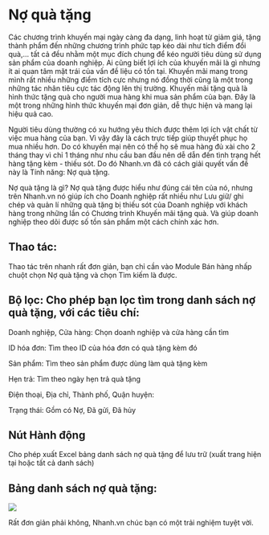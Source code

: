 # Nợ quà tặng

Các chương trình khuyến mại ngày càng đa dạng, linh hoạt từ giảm giá, tặng thành phẩm đến những chương trình phức tạp kéo dài như tích điểm đổi quà,… tất cả đều nhằm một mục đích chung để kéo người tiêu dùng sử dụng sản phẩm của doanh nghiệp. Ai cũng biết lợi ích của khuyến mãi là gì nhưng ít ai quan tâm mặt trái của vấn đề liệu có tồn tại. Khuyến mãi mang trong mình rất nhiều những điểm tích cực nhưng nó đồng thời cũng là một trong những tác nhân tiêu cực tác động lên thị trường. Khuyến mãi tặng quà là hình thức tặng quà cho người mua hàng khi mua sản phẩm của bạn. Đây là một trong những hình thức khuyến mại đơn giản, dễ thực hiện và mang lại hiệu quả cao.

Người tiêu dùng thường có xu hướng yêu thích được thêm lợi ích vật chất từ việc mua hàng của bạn. Vì vậy đây là cách trực tiếp giúp thuyết phục họ mua nhiều hơn. Do có khuyến mại nên có thể họ sẽ mua hàng đủ xài cho 2 tháng thay vì chỉ 1 tháng như nhu cầu ban đầu nên dễ dẫn đến tình trạng hết hàng tặng kèm - thiếu sót. Do đó Nhanh.vn đã có cách giải quyết vấn đề này là Tính năng: Nợ quà tặng.

Nợ quà tặng là gì? Nợ quà tặng được hiểu như đúng cái tên của nó, nhưng trên Nhanh.vn nó giúp ích cho Doanh nghiệp rất nhiều như Lưu giữ/ ghi chép và quản lí những quà tặng bị thiếu sót của Doanh nghiệp với khách hàng trong những lần có Chương trình Khuyến mãi tặng quà. Và giúp doanh nghiệp theo dõi được số tồn sản phẩm một cách chính xác hơn.

## Thao tác:

Thao tác trên nhanh rất đơn giản, bạn chỉ cần vào Module Bán hàng nhấp chuột chọn Nợ quà tặng và chọn Tìm kiếm là được.

## Bộ lọc: Cho phép bạn lọc tìm trong danh sách nợ quà tặng, với các tiêu chí:

Doanh nghiệp, Cửa hàng: Chọn doanh nghiệp và cửa hàng cần tìm

ID hóa đơn: Tìm theo ID của hóa đơn có quà tặng kèm đó

Sản phẩm: Tìm theo sản phẩm được dùng làm quà tặng kèm

Hẹn trả: Tìm theo ngày hẹn trả quà tặng

Điện thoại, Địa chỉ, Thành phố, Quận huyện:

Trạng thái: Gồm có Nợ, Đã gửi, Đã hủy

## Nút Hành động

Cho phép xuất Excel bảng danh sách nợ quà tặng để lưu trữ (xuất trang hiện tại hoặc tất cả danh sách)

## Bảng danh sách nợ quà tặng:


![](https://raw.githubusercontent.com/hieunguyenduc-nhanh/manual/patch-4/docs/ban-hang/img/no-qua-tang-2.jpg)

Rất đơn giản phải không, Nhanh.vn chúc bạn có một trải nghiệm tuyệt vời.
